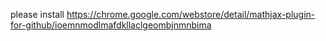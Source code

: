 please install https://chrome.google.com/webstore/detail/mathjax-plugin-for-github/ioemnmodlmafdkllaclgeombjnmnbima